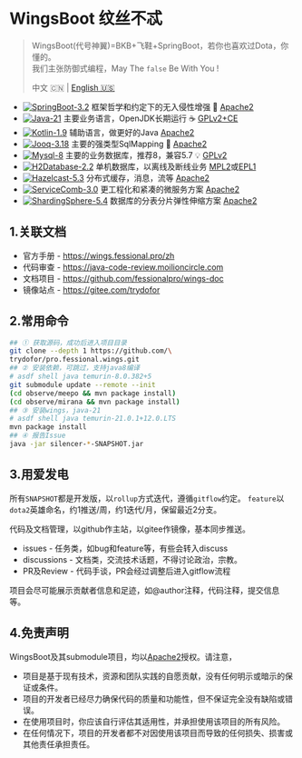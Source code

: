 # WingsBoot 纹丝不忒

> WingsBoot(代号神翼)=BKB+飞鞋+SpringBoot，若你也喜欢过Dota，你懂的。  
> 我们主张防御式编程，May The `false` Be With You !
> 
> 中文 🇨🇳 | [English 🇺🇸](readme.md)

* [![SpringBoot-3.2](https://img.shields.io/badge/springboot-3.2-green?logo=springboot)](https://spring.io/projects/spring-boot) 框架哲学和约定下的无入侵性增强 🌱 [Apache2]
* [![Java-21](https://img.shields.io/badge/java-21-gold)](https://adoptium.net/temurin/releases/?version=11) 主要业务语言，OpenJDK长期运行 ☕️ [GPLv2+CE]
* [![Kotlin-1.9](https://img.shields.io/badge/kotlin-1.9-gold)](https://kotlinlang.org/docs/reference/) 辅助语言，做更好的Java [Apache2]
* [![Jooq-3.18](https://img.shields.io/badge/jooq-3.18-cyan)](https://www.jooq.org/download/)  主要的强类型SqlMapping 🏅 [Apache2]
* [![Mysql-8](https://img.shields.io/badge/mysql-8.0-blue)](https://dev.mysql.com/downloads/mysql/) 主要的业务数据库，推荐8，兼容5.7 💡 [GPLv2]
* [![H2Database-2.2](https://img.shields.io/badge/h2db-2.2-blue)](https://h2database.com/html/main.html) 单机数据库，以离线及断线业务 [MPL2]或[EPL1]
* [![Hazelcast-5.3](https://img.shields.io/badge/hazelcast-5.3-violet)](https://docs.hazelcast.com/hazelcast/) 分布式缓存，消息，流等 [Apache2]
* [![ServiceComb-3.0](https://img.shields.io/badge/servicecomb-3.0-violet)](https://servicecomb.apache.org) 更工程化和紧凑的微服务方案 [Apache2]
* [![ShardingSphere-5.4](https://img.shields.io/badge/shardingsphere-5.4-violet)](https://shardingsphere.apache.org) 数据库的分表分片弹性伸缩方案 [Apache2]

[Apache2]: https://www.apache.org/licenses/LICENSE-2.0
[GPLv2+CE]: https://openjdk.org/legal/gplv2+ce.html
[GPLv2]: http://www.gnu.org/licenses/old-licenses/gpl-2.0.html
[MPL2]: https://www.mozilla.org/MPL/2.0
[EPL1]: https://opensource.org/licenses/eclipse-1.0.php

## 1.关联文档

* 官方手册 - <https://wings.fessional.pro/zh>
* 代码审查 - <https://java-code-review.moilioncircle.com>
* 文档项目 - <https://github.com/fessionalpro/wings-doc>
* 镜像站点 - <https://gitee.com/trydofor>

## 2.常用命令

```bash
## ① 获取源码，成功后进入项目目录
git clone --depth 1 https://github.com/\
trydofor/pro.fessional.wings.git
## ② 安装依赖，可跳过，支持java8编译
# asdf shell java temurin-8.0.382+5
git submodule update --remote --init
(cd observe/meepo && mvn package install)
(cd observe/mirana && mvn package install)
## ③ 安装wings，java-21
# asdf shell java temurin-21.0.1+12.0.LTS
mvn package install
## ④ 报告Issue
java -jar silencer-*-SNAPSHOT.jar
```

## 3.用爱发电

所有`SNAPSHOT`都是开发版，以`rollup`方式迭代，遵循`gitflow`约定。
`feature`以`dota2`英雄命名，约1推送/周，约1迭代/月，保留最近2分支。

代码及文档管理，以github作主站，以gitee作镜像，基本同步推送。

* issues - 任务类，如bug和feature等，有些会转入discuss
* discussions - 文档类，交流技术话题，不得讨论政治，宗教。
* PR及Review - 代码手谈，PR会经过调整后进入gitflow流程

项目会尽可能展示贡献者信息和足迹，如@author注释，代码注释，提交信息等。

## 4.免责声明

WingsBoot及其submodule项目，均以[Apache2]授权。请注意，

* 项目是基于现有技术，资源和团队实践的自愿贡献，没有任何明示或暗示的保证或条件。
* 项目的开发者已经尽力确保代码的质量和功能性，但不保证完全没有缺陷或错误。
* 在使用项目时，你应该自行评估其适用性，并承担使用该项目的所有风险。
* 在任何情况下，项目的开发者都不对因使用该项目而导致的任何损失、损害或其他责任承担责任。
